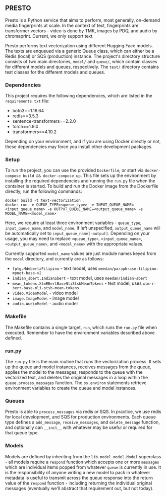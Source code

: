 ## PRESTO

Presto is a Python service that aims to perform, most generally, on-demand media fingerprints at scale. In the context of text, fingerprints are transformer vectors - video is done by TMK, images by PDQ, and audio by chromaprint. Current, we only support text.

Presto performs text vectorization using different Hugging Face models. The texts are enqueued via a generic Queue class, which can either be a Redis (local) or SQS (production) instance. The project's directory structure consists of two main directories, `model/` and `queue/`, which contain classes for different models and queues, respectively. The `test/` directory contains test classes for the different models and queues.

### Dependencies

This project requires the following dependencies, which are listed in the `requirements.txt` file:
- boto3==1.18.64
- redis==3.5.3
- sentence-transformers==2.2.0
- torch==1.9.0
- transformers==4.10.2

Depending on your environment, and if you are using Docker directly or not, these dependencies may force you install other development packages.


### Setup
To run the project, you can use the provided `Dockerfile`, or start via `docker-compose build && docker-compose up`. This file sets up the environment by installing the required dependencies and running the `run.py` file when the container is started. To build and run the Docker image from the Dockerfile directly, run the following commands:

```
docker build -t text-vectorization .
docker run -e QUEUE_TYPE=<queue_type> -e INPUT_QUEUE_NAME=<input_queue_name> -e OUTPUT_QUEUE_NAME=<output_queue_name> -e MODEL_NAME=<model_name> 
```

Here, we require at least three environment variables - `queue_type`, `input_queue_name`, and `model_name`. If left unspecified, `output_queue_name` will be automatically set to `input_queue_name[-output]`. Depending on your usage, you may need to replace `<queue_type>`, `<input_queue_name>`, `<output_queue_name>`, and `<model_name>` with the appropriate values.

Currently supported `model_name` values are just module names keyed from the `model` directory, and currently are as follows:

* `fptg.MdebertaFilipino` - text model, uses `meedan/paraphrase-filipino-mpnet-base-v2`
* `indian_sbert.IndianSbert` - text model, uses `meedan/indian-sbert`
* `mean_tokens.XlmRBertBaseNliStsbMeanTokens` - text model, uses `xlm-r-bert-base-nli-stsb-mean-tokens`
* `video.VideoModel` - video model
* `image.ImageModel` - image model
* `audio.AudioModel` - audio model

### Makefile
The Makefile contains a single target, `run`, which runs the `run.py` file when executed. Remember to have the environment variables described above defined.

### run.py
The `run.py` file is the main routine that runs the vectorization process. It sets up the queue and model instances, receives messages from the queue, applies the model to the messages, responds to the queue with the vectorized text, and deletes the original messages in a loop within the `queue.process_messages` function. The `os.environ` statements retrieve environment variables to create the queue and model instances.

### Queues

Presto is able to `process_messages` via redis or SQS. In practice, we use redis for local development, and SQS for production environments. Each queue type defines a `add_message`, `receive_messages`, and `delete_message` function, and optionally can `__init__` with whatever may be useful or required for that queue type.

### Models

Models are defined by inheriting from the `lib.model.model.Model` superclass - all models require a `respond` function which accepts one or more `messages` which are individual items popped from whatever `queue` is currently in use. It is the responsibility of anyone writing a new model to pack in whatever metadata is useful to transmit across the queue response into the return value of the `respond` function - including returning the individual original messages (eventually we'll abstract that requirement out, but not today).